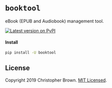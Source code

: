 # `booktool`

eBook (EPUB and Audiobook) management tool.

[![Latest version on PyPI](https://badge.fury.io/py/booktool.svg)](https://pypi.org/project/booktool/)


#### Install

```sh
pip install -U booktool
```


## License

Copyright 2019 Christopher Brown.
[MIT Licensed](https://chbrown.github.io/licenses/MIT/#2019).
